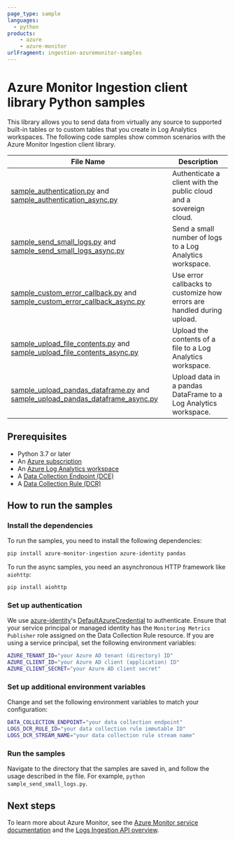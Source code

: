 ```yaml
---
page_type: sample
languages:
  - python
products:
    - azure
    - azure-monitor
urlFragment: ingestion-azuremonitor-samples
---
```


# Azure Monitor Ingestion client library Python samples

This library allows you to send data from virtually any source to supported built-in tables or to custom tables that you create in Log Analytics workspaces. The following code samples show common scenarios with the Azure Monitor Ingestion client library.

|**File Name**|**Description**|
|-------------|---------------|
|[sample_authentication.py][sample_authentication] and [sample_authentication_async.py][sample_authentication_async]|Authenticate a client with the public cloud and a sovereign cloud.|
|[sample_send_small_logs.py][sample_send_small_logs] and [sample_send_small_logs_async.py][sample_send_small_logs_async]|Send a small number of logs to a Log Analytics workspace.|
|[sample_custom_error_callback.py][sample_custom_error_callback] and [sample_custom_error_callback_async.py][sample_custom_error_callback_async]|Use error callbacks to customize how errors are handled during upload. |
|[sample_upload_file_contents.py][sample_upload_file_contents] and [sample_upload_file_contents_async.py][sample_upload_file_contents_async]|Upload the contents of a file to a Log Analytics workspace.|
|[sample_upload_pandas_dataframe.py][sample_upload_pandas_dataframe] and [sample_upload_pandas_dataframe_async.py][sample_upload_pandas_dataframe_async]|Upload data in a pandas DataFrame to a Log Analytics workspace.|

## Prerequisites

- Python 3.7 or later
- An [Azure subscription][azure_subscription]
- An [Azure Log Analytics workspace][azure_monitor_create_using_portal]
- A [Data Collection Endpoint (DCE)][data_collection_endpoint]
- A [Data Collection Rule (DCR)][data_collection_rule]

## How to run the samples

### Install the dependencies

To run the samples, you need to install the following dependencies:
```bash
pip install azure-monitor-ingestion azure-identity pandas
```

To run the async samples, you need an asynchronous HTTP framework like `aiohttp`:

```bash
pip install aiohttp
```

### Set up authentication

We use [azure-identity][azure_identity]'s [DefaultAzureCredential][azure_identity_default_azure_credential] to authenticate. Ensure that your service principal or managed identity has the `Monitoring Metrics Publisher` role assigned on the Data Collection Rule resource. If you are using a service principal, set the following environment variables:

```bash
AZURE_TENANT_ID="your Azure AD tenant (directory) ID"
AZURE_CLIENT_ID="your Azure AD client (application) ID"
AZURE_CLIENT_SECRET="your Azure AD client secret"
```

### Set up additional environment variables

Change and set the following environment variables to match your configuration:

```bash
DATA_COLLECTION_ENDPOINT="your data collection endpoint"
LOGS_DCR_RULE_ID="your data collection rule immutable ID"
LOGS_DCR_STREAM_NAME="your data collection rule stream name"
```

### Run the samples

Navigate to the directory that the samples are saved in, and follow the usage described in the file. For example, `python sample_send_small_logs.py`.

## Next steps

To learn more about Azure Monitor, see the [Azure Monitor service documentation][azure_monitor_docs] and the [Logs Ingestion API overview][azure_monitor_logs_ingestion_overview].


<!-- Sample links -->
[sample_authentication]: https://github.com/Azure/azure-sdk-for-python/blob/main/sdk/monitor/azure-monitor-ingestion/samples/sample_authentication.py
[sample_authentication_async]: https://github.com/Azure/azure-sdk-for-python/blob/main/sdk/monitor/azure-monitor-ingestion/samples/async_samples/sample_authentication_async.py
[sample_send_small_logs]: https://github.com/Azure/azure-sdk-for-python/blob/main/sdk/monitor/azure-monitor-ingestion/samples/sample_send_small_logs.py
[sample_send_small_logs_async]: https://github.com/Azure/azure-sdk-for-python/blob/main/sdk/monitor/azure-monitor-ingestion/samples/async_samples/sample_send_small_logs_async.py
[sample_custom_error_callback]: https://github.com/Azure/azure-sdk-for-python/blob/main/sdk/monitor/azure-monitor-ingestion/samples/sample_custom_error_callback.py
[sample_custom_error_callback_async]: https://github.com/Azure/azure-sdk-for-python/blob/main/sdk/monitor/azure-monitor-ingestion/samples/async_samples/sample_custom_error_callback_async.py
[sample_upload_file_contents]: https://github.com/Azure/azure-sdk-for-python/blob/main/sdk/monitor/azure-monitor-ingestion/samples/sample_upload_file_contents.py
[sample_upload_file_contents_async]: https://github.com/Azure/azure-sdk-for-python/blob/main/sdk/monitor/azure-monitor-ingestion/samples/async_samples/sample_upload_file_contents_async.py
[sample_upload_pandas_dataframe]: https://github.com/Azure/azure-sdk-for-python/blob/main/sdk/monitor/azure-monitor-ingestion/samples/sample_upload_pandas_dataframe.py
[sample_upload_pandas_dataframe_async]: https://github.com/Azure/azure-sdk-for-python/blob/main/sdk/monitor/azure-monitor-ingestion/samples/async_samples/sample_upload_pandas_dataframe_async.py

<!-- External links -->
[azure_identity]: https://pypi.org/project/azure-identity/
[azure_identity_default_azure_credential]: https://github.com/Azure/azure-sdk-for-python/tree/main/sdk/identity/azure-identity#defaultazurecredential
[azure_monitor_create_using_portal]: https://learn.microsoft.com/azure/azure-monitor/logs/quick-create-workspace
[azure_monitor_docs]: https://learn.microsoft.com/azure/azure-monitor/
[azure_monitor_logs_ingestion_overview]: https://learn.microsoft.com/azure/azure-monitor/logs/logs-ingestion-api-overview
[azure_subscription]: https://azure.microsoft.com/free/
[data_collection_endpoint]: https://learn.microsoft.com/azure/azure-monitor/essentials/data-collection-endpoint-overview
[data_collection_rule]: https://learn.microsoft.com/azure/azure-monitor/essentials/data-collection-rule-overview
